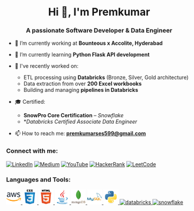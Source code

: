 <h1 align="center">Hi 👋, I'm Premkumar</h1>
<h3 align="center">A passionate Software Developer & Data Engineer</h3>

- 🔭 I’m currently working at **Bounteous x Accolite, Hyderabad**
  
- 🌱 I’m currently learning **Python Flask API development**

- 🧠 I've recently worked on:
  - ETL processing using **Databricks** (Bronze, Silver, Gold architecture)
  - Data extraction from over **200 Excel workbooks**
  - Building and managing **pipelines in Databricks**

- 🎓 Certified:
  - **SnowPro Core Certification** – *Snowflake*
  - **Databricks Certified Associate Data Engineer*

- 📫 How to reach me: **premkumarses599@gmail.com**

<!-- 📄 Know about my experiences [https://drive.google.com/file/d/1AZ9w1C-ObJ52O1rZnFOh5IsN5-wCBCb6/view?usp=sharing](https://drive.google.com/file/d/1AZ9w1C-ObJ52O1rZnFOh5IsN5-wCBCb6/view?usp=sharing) -->

<h3 align="left">Connect with me:</h3>
<p align="left">
<a href="https://www.linkedin.com/in/premkumar-s-74546a206" target="blank"><img align="center" src="https://raw.githubusercontent.com/rahuldkjain/github-profile-readme-generator/master/src/images/icons/Social/linked-in-alt.svg" alt="LinkedIn" height="30" width="40" /></a>
<a href="https://medium.com/@premkumarses599" target="blank"><img align="center" src="https://raw.githubusercontent.com/rahuldkjain/github-profile-readme-generator/master/src/images/icons/Social/medium.svg" alt="Medium" height="30" width="40" /></a>
<a href="https://youtube.com/@premkumarsaravanan9238" target="blank"><img align="center" src="https://raw.githubusercontent.com/rahuldkjain/github-profile-readme-generator/master/src/images/icons/Social/youtube.svg" alt="YouTube" height="30" width="40" /></a>
<a href="https://www.hackerrank.com/premkumarses599?hr_r=1" target="blank"><img align="center" src="https://raw.githubusercontent.com/rahuldkjain/github-profile-readme-generator/master/src/images/icons/Social/hackerrank.svg" alt="HackerRank" height="30" width="40" /></a>
<a href="https://leetcode.com/premkumarsaravanan/" target="blank"><img align="center" src="https://raw.githubusercontent.com/rahuldkjain/github-profile-readme-generator/master/src/images/icons/Social/leet-code.svg" alt="LeetCode" height="30" width="40" /></a>
</p>

<h3 align="left">Languages and Tools:</h3>
<p align="left"> 
  <a href="https://aws.amazon.com" target="_blank" rel="noreferrer"> <img src="https://raw.githubusercontent.com/devicons/devicon/master/icons/amazonwebservices/amazonwebservices-original-wordmark.svg" alt="aws" width="40" height="40"/> </a>  
  <a href="https://www.w3schools.com/css/" target="_blank" rel="noreferrer"> <img src="https://raw.githubusercontent.com/devicons/devicon/master/icons/css3/css3-original-wordmark.svg" alt="css3" width="40" height="40"/> </a> 
  <a href="https://www.w3.org/html/" target="_blank" rel="noreferrer"> <img src="https://raw.githubusercontent.com/devicons/devicon/master/icons/html5/html5-original-wordmark.svg" alt="html5" width="40" height="40"/> </a> 
  <a href="https://www.java.com" target="_blank" rel="noreferrer"> <img src="https://raw.githubusercontent.com/devicons/devicon/master/icons/java/java-original.svg" alt="java" width="40" height="40"/> </a> 
  <a href="https://www.mongodb.com/" target="_blank" rel="noreferrer"> <img src="https://raw.githubusercontent.com/devicons/devicon/master/icons/mongodb/mongodb-original-wordmark.svg" alt="mongodb" width="40" height="40"/> </a> 
  <a href="https://www.mysql.com/" target="_blank" rel="noreferrer"> <img src="https://raw.githubusercontent.com/devicons/devicon/master/icons/mysql/mysql-original-wordmark.svg" alt="mysql" width="40" height="40"/> </a>
  <a href="https://www.python.org" target="_blank" rel="noreferrer"> <img src="https://raw.githubusercontent.com/devicons/devicon/master/icons/python/python-original.svg" alt="python" width="40" height="40"/> </a> 
  <a href="https://databricks.com/" target="_blank" rel="noreferrer"> <img src="https://avatars.githubusercontent.com/u/72506941?s=200&v=4" alt="databricks" width="40" height="40"/> </a>
  <a href="https://www.snowflake.com/" target="_blank" rel="noreferrer"> <img src="https://avatars.githubusercontent.com/u/27165616?s=200&v=4" alt="snowflake" width="40" height="40"/> </a>
</p>
